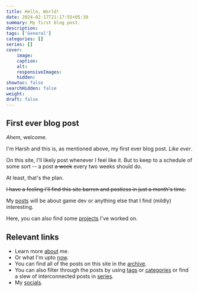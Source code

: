 ```yaml
---
title: Hello, World!
date: 2024-02-17T21:17:55+05:30
summary: My first blog post.
description:
tags: ['General']
categories: []
series: []
cover:
    image:
    caption:
    alt:
    responsiveImages:
    hidden:
showtoc: false
searchHidden: false
weight: 
draft: false
---
```


## First ever blog post

*Ahem*, welcome.

I'm Harsh and this is, as mentioned above, my first ever blog post. *Like ever*.

On this site, I'll likely post whenever I feel like it. But to keep to a schedule of some sort -- a post ~~a week~~ every two weeks should do.

At least, that's the plan.

~~I have a feeling I'll find this site barren and postless in just a month's time.~~

My [posts](/posts/) will be about game dev or anything else that I find (mildly) interesting.

Here, you can also find some [projects](/projects/) I've worked on.

## Relevant links

- Learn more [about](/about/) me.
- Or what I'm upto [now](/now/).
- You can find all of the posts on this site in the [archive](/archive/).
- You can also filter through the posts by using [tags](/tags/) or [categories](/categories/) or find a slew of interconnected posts in [series](/series/).
- My [socials](/).